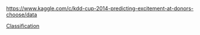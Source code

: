 https://www.kaggle.com/c/kdd-cup-2014-predicting-excitement-at-donors-choose/data

[Classification](https://github.com/natashamathur/MachineLearning2018/blob/master/Homework3/DonorsChoice_Classification.ipynb)
